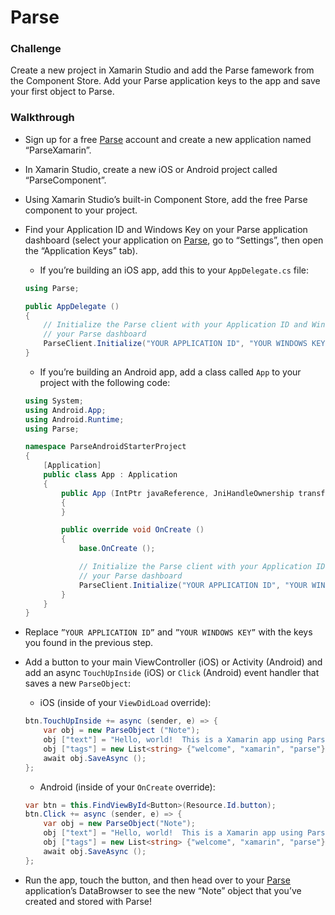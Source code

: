 # Parse

### Challenge

Create a new project in Xamarin Studio and add the Parse famework from the Component Store.  Add your Parse application keys to the app and save your first object to Parse.

### Walkthrough

* Sign up for a free [Parse](http://www.parse.com) account and create a new application named “ParseXamarin”.
* In Xamarin Studio, create a new iOS or Android project called “ParseComponent”.
* Using Xamarin Studio’s built-in Component Store, add the free Parse component to your project.
* Find your Application ID and Windows Key on your Parse application dashboard (select your application on [Parse](https://parse.com/apps), go to “Settings”, then open the “Application Keys” tab).
	* If you’re building an iOS app, add this to your `AppDelegate.cs` file:
	
	```C#
	using Parse;
	```
	
	```C#
	public AppDelegate ()
	{
		// Initialize the Parse client with your Application ID and Windows Key found on
		// your Parse dashboard
		ParseClient.Initialize("YOUR APPLICATION ID", "YOUR WINDOWS KEY");
	}
	```
	* If you’re building an Android app, add a class called `App` to your project with the following code:

	
	```C#
	using System;
	using Android.App;
	using Android.Runtime;
	using Parse;

	namespace ParseAndroidStarterProject
	{
		[Application]
		public class App : Application
		{
			public App (IntPtr javaReference, JniHandleOwnership transfer) : base(javaReference, transfer)
			{
			}

			public override void OnCreate ()
			{
				base.OnCreate ();

				// Initialize the Parse client with your Application ID and Windows Key found on
				// your Parse dashboard
				ParseClient.Initialize("YOUR APPLICATION ID", "YOUR WINDOWS KEY");
			}
		}
	}
	```
* Replace `”YOUR APPLICATION ID”` and `”YOUR WINDOWS KEY”` with the keys you found in the previous step.
* Add a button to your main ViewController (iOS) or Activity (Android) and add an async `TouchUpInside` (iOS) or `Click` (Android) event handler that saves a new `ParseObject`:
	* iOS (inside of your `ViewDidLoad` override):
	
	``` C#
	btn.TouchUpInside += async (sender, e) => {
		var obj = new ParseObject ("Note");
		obj ["text"] = "Hello, world!  This is a Xamarin app using Parse!";
		obj ["tags"] = new List<string> {"welcome", "xamarin", "parse"};
		await obj.SaveAsync ();
	};
	```
	* Android (inside of your `OnCreate` override):

	```C#
	var btn = this.FindViewById<Button>(Resource.Id.button);
	btn.Click += async (sender, e) => {
		var obj = new ParseObject("Note");
		obj ["text"] = "Hello, world!  This is a Xamarin app using Parse!";
		obj ["tags"] = new List<string> {"welcome", "xamarin", "parse"};
		await obj.SaveAsync ();
	};
	```
* Run the app, touch the button, and then head over to your [Parse](https://parse.com/apps) application’s DataBrowser to see the new “Note” object that you’ve created and stored with Parse!